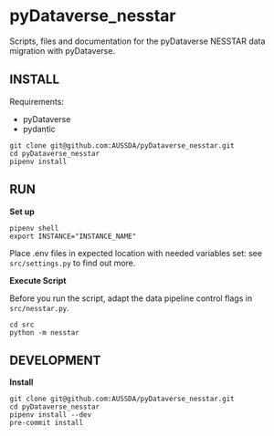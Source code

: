 # pyDataverse_nesstar

Scripts, files and documentation for the pyDataverse NESSTAR data migration with pyDataverse.


## INSTALL

Requirements:

* pyDataverse
* pydantic

```shell
git clone git@github.com:AUSSDA/pyDataverse_nesstar.git
cd pyDataverse_nesstar
pipenv install
```

## RUN

**Set up**

```shell
pipenv shell
export INSTANCE="INSTANCE_NAME"
```

Place .env files in expected location with needed variables set: see `src/settings.py` to find out more.

**Execute Script**

Before you run the script, adapt the data pipeline control flags in `src/nesstar.py`.

```shell
cd src
python -m nesstar
```

## DEVELOPMENT

**Install**

```shell
git clone git@github.com:AUSSDA/pyDataverse_nesstar.git
cd pyDataverse_nesstar
pipenv install --dev
pre-commit install
```
